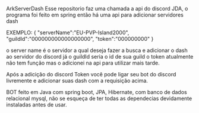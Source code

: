 ArkServerDash
Esse repositorio faz uma chamada a api do discord JDA, o programa foi feito em spring então há uma api para adicionar servidores dash

EXEMPLO:
{
    "serverName":"EU-PVP-Island2000",
    "guildId":"000000000000000000",
    "token":"000000000"
}

o server name é o servidor a qual deseja fazer a busca e adicionar o dash ao servidor do discord já o guildId seria o id de sua guild
o token atualmente não tem função mas o adicionei na api para utilizar mais tarde.

Após a adicição do discord Token você pode ligar seu bot do discord livremente e adicionar suas dash com a requisição acima.

BOT feito em Java com spring boot, JPA, Hibernate, com banco de dados relacional mysql, não se esqueça de ter todas as dependecias devidamente instaladas antes de usar.
